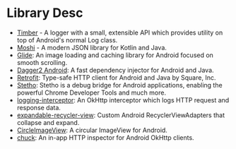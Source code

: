 # Library Desc


* [Timber](https://github.com/JakeWharton/timber) - A logger with a small, extensible API which provides utility on top of Android's normal Log class. 
* [Moshi](https://github.com/square/moshi) - A modern JSON library for Kotlin and Java. 
* [Glide](https://github.com/bumptech/glide): An image loading and caching library for Android focused on smooth scrolling.
* [Dagger2 Android](https://github.com/google/dagger): A fast dependency injector for Android and Java.
* [Retrofit](https://github.com/square/retrofit): Type-safe HTTP client for Android and Java by Square, Inc. 
* [Stetho](https://github.com/facebook/stetho): Stetho is a debug bridge for Android applications, enabling the powerful Chrome Developer Tools and much more.
* [logging-interceptor](https://github.com/square/okhttp/tree/master/okhttp-logging-interceptor): An OkHttp interceptor which logs HTTP request and response data.
* [expandable-recycler-view](https://github.com/thoughtbot/expandable-recycler-view): Custom Android RecyclerViewAdapters that collapse and expand.
* [CircleImageView](https://github.com/hdodenhof/CircleImageView): A circular ImageView for Android.
* [chuck](https://github.com/jgilfelt/chuck): An in-app HTTP inspector for Android OkHttp clients.
